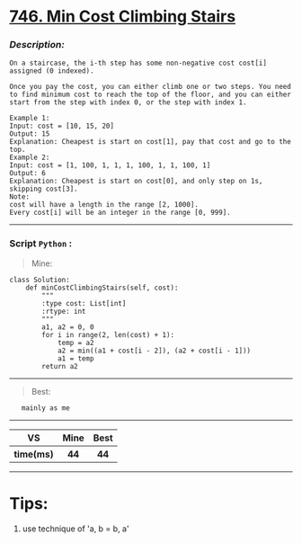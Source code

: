 
#  **[746. Min Cost Climbing Stairs]( https://leetcode.com/problems/min-cost-climbing-stairs/description/)**

### *Description:*
    On a staircase, the i-th step has some non-negative cost cost[i] assigned (0 indexed).

    Once you pay the cost, you can either climb one or two steps. You need to find minimum cost to reach the top of the floor, and you can either start from the step with index 0, or the step with index 1.

    Example 1:
    Input: cost = [10, 15, 20]
    Output: 15
    Explanation: Cheapest is start on cost[1], pay that cost and go to the top.
    Example 2:
    Input: cost = [1, 100, 1, 1, 1, 100, 1, 1, 100, 1]
    Output: 6
    Explanation: Cheapest is start on cost[0], and only step on 1s, skipping cost[3].
    Note:
    cost will have a length in the range [2, 1000].
    Every cost[i] will be an integer in the range [0, 999].

---


### Script `Python` :

> Mine:
```
class Solution:
    def minCostClimbingStairs(self, cost):
        """
        :type cost: List[int]
        :rtype: int
        """
        a1, a2 = 0, 0
        for i in range(2, len(cost) + 1):
            temp = a2 
            a2 = min((a1 + cost[i - 2]), (a2 + cost[i - 1]))
            a1 = temp
        return a2
```
___

                        
> Best:
```
   mainly as me 
```
___
 

<table>
  <tr>
    <th>VS</th>
    <th>Mine</th>
    <th>Best</th>
  </tr>
    <tr>
    <th>time(ms)</th>
    <th>44</th>
    <th>44</th>
<table>

___

# Tips:
1. use technique of 'a, b = b, a'




        
